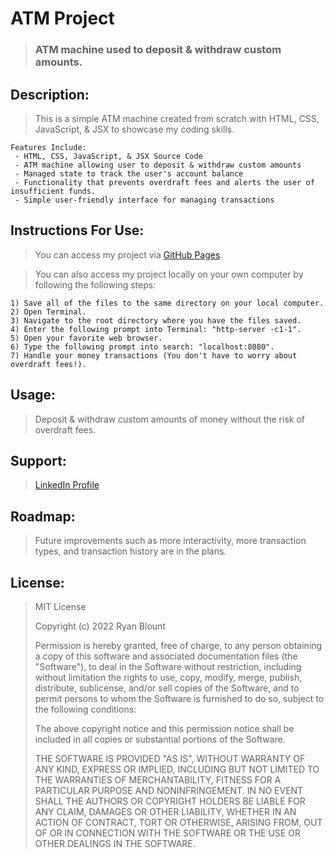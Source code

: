 # ATM Project
> ### ATM machine used to deposit & withdraw custom amounts.

<!-- ![ATM Project](Images/ATM.png "ATM Project") -->
<!-- <img src="Images/ATM-Image.png" alt="ATM Project" width="1000" height="600"> -->

## Description:
> This is a simple ATM machine created from scratch with HTML, CSS, JavaScript, & JSX to showcase my coding skills.

    Features Include:
     - HTML, CSS, JavaScript, & JSX Source Code
     - ATM machine allowing user to deposit & withdraw custom amounts
     - Managed state to track the user's account balance
     - Functionality that prevents overdraft fees and alerts the user of insufficient funds.
     - Simple user-friendly interface for managing transactions
   
## Instructions For Use:
> You can access my project via [GitHub Pages](https://ryanblount-2.github.io/atm-project/).

> You can also access my project locally on your own computer by following the following steps:    

    1) Save all of the files to the same directory on your local computer.
    2) Open Terminal.
    3) Navigate to the root directory where you have the files saved.
    4) Enter the following prompt into Terminal: "http-server -c1-1".
    5) Open your favorite web browser.
    6) Type the following prompt into search: "localhost:8080".
    7) Handle your money transactions (You don't have to worry about overdraft fees!).

## Usage:
> Deposit & withdraw custom amounts of money without the risk of overdraft fees.

## Support: 
> [LinkedIn Profile](https://linkedin.com/in/ryanblount2)  

## Roadmap:
> Future improvements such as more interactivity, more transaction types, and transaction history are in the plans.

## License:
> MIT License
>
> Copyright (c) 2022 Ryan Blount
>
> Permission is hereby granted, free of charge, to any person obtaining a copy
> of this software and associated documentation files (the "Software"), to deal
> in the Software without restriction, including without limitation the rights
> to use, copy, modify, merge, publish, distribute, sublicense, and/or sell
> copies of the Software, and to permit persons to whom the Software is
> furnished to do so, subject to the following conditions:
>
> The above copyright notice and this permission notice shall be included in all
> copies or substantial portions of the Software.
>
> THE SOFTWARE IS PROVIDED "AS IS", WITHOUT WARRANTY OF ANY KIND, EXPRESS OR
> IMPLIED, INCLUDING BUT NOT LIMITED TO THE WARRANTIES OF MERCHANTABILITY,
> FITNESS FOR A PARTICULAR PURPOSE AND NONINFRINGEMENT. IN NO EVENT SHALL THE
> AUTHORS OR COPYRIGHT HOLDERS BE LIABLE FOR ANY CLAIM, DAMAGES OR OTHER
> LIABILITY, WHETHER IN AN ACTION OF CONTRACT, TORT OR OTHERWISE, ARISING FROM,
> OUT OF OR IN CONNECTION WITH THE SOFTWARE OR THE USE OR OTHER DEALINGS IN THE
> SOFTWARE.
